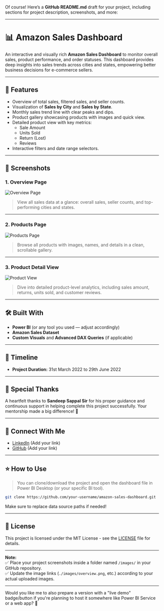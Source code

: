 Of course! Here’s a **GitHub README.md** draft for your project, including sections for project description, screenshots, and more:

---

# 📊 Amazon Sales Dashboard

An interactive and visually rich **Amazon Sales Dashboard** to monitor overall sales, product performance, and order statuses. This dashboard provides deep insights into sales trends across cities and states, empowering better business decisions for e-commerce sellers.

---

## 🚀 Features

- Overview of total sales, filtered sales, and seller counts.
- Visualization of **Sales by City** and **Sales by State**.
- Monthly sales trend line with clear peaks and dips.
- Product gallery showcasing products with images and quick view.
- Detailed product view with key metrics:
  - Sale Amount
  - Units Sold
  - Return (Lost)
  - Reviews
- Interactive filters and date range selectors.

---

## 📸 Screenshots

### 1. **Overview Page**

![Overview Page]()

> View all sales data at a glance: overall sales, seller counts, and top-performing cities and states.

---

### 2. **Products Page**

![Products Page](./images/products.png)

> Browse all products with images, names, and details in a clean, scrollable gallery.

---

### 3. **Product Detail View**

![Product View]()

> Dive into detailed product-level analytics, including sales amount, returns, units sold, and customer reviews.

---

## 🛠️ Built With

- **Power BI** (or any tool you used — adjust accordingly)
- **Amazon Sales Dataset**
- **Custom Visuals** and **Advanced DAX Queries** (if applicable)

---

## 📅 Timeline

- **Project Duration:** 31st March 2022 to 29th June 2022

---

## 🙏 Special Thanks

A heartfelt thanks to **Sandeep Sappal Sir** for his proper guidance and continuous support in helping complete this project successfully. Your mentorship made a big difference! 🙌

---

## 🔗 Connect With Me

- [LinkedIn](https://www.linkedin.com/) (Add your link)
- [GitHub](https://github.com/) (Add your link)

---

## ⭐ How to Use

> You can clone/download the project and open the dashboard file in Power BI Desktop (or your specific BI tool).

```bash
git clone https://github.com/your-username/amazon-sales-dashboard.git
```

Make sure to replace data source paths if needed!

---

## 📜 License

This project is licensed under the MIT License - see the [LICENSE](LICENSE) file for details.

---

**Note:**  
✅ Place your project screenshots inside a folder named `/images/` in your GitHub repository.  
✅ Update the image links (`./images/overview.png`, etc.) according to your actual uploaded images.

---

Would you like me to also prepare a version with a "live demo" badge/button if you're planning to host it somewhere like Power BI Service or a web app? 🚀
